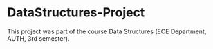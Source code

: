 # DataStructures-Project
This project was part of the course Data Structures (ECE Department, AUTH, 3rd semester).
